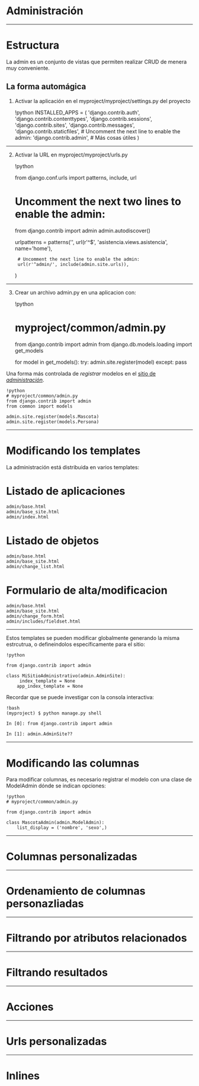 # Administración

---
# Estructura

La admin es un conjunto de vistas que permiten realizar CRUD de menera muy conveniente.

## La forma automágica

1) Activar la aplicación en el myproject/myproject/settings.py del proyecto

    !python
    INSTALLED_APPS = (
        'django.contrib.auth',
        'django.contrib.contenttypes',
        'django.contrib.sessions',
        'django.contrib.sites',
        'django.contrib.messages',
        'django.contrib.staticfiles',
        # Uncomment the next line to enable the admin:
        'django.contrib.admin',
        # Más cosas útiles
    )

---

2) Activar la URL en myproject/myproject/urls.py

    !python

    from django.conf.urls import patterns, include, url

    # Uncomment the next two lines to enable the admin:
    from django.contrib import admin
    admin.autodiscover()

    urlpatterns = patterns('',
        url(r'^$', 'asistencia.views.asistencia', name='home'),

        # Uncomment the next line to enable the admin:
        url(r'^admin/', include(admin.site.urls)),
    )
---

3) Crear un archivo admin.py en una aplicacion con:

    !python
    # myproject/common/admin.py
    from django.contrib import admin
    from django.db.models.loading import get_models

    for model in get_models():
        try:
            admin.site.register(model)
        except:
            pass

Una forma más controlada de *registrar* modelos en el
<a href="https://docs.djangoproject.com/en/dev/ref/contrib/admin/"
target="_blank">sitio de *administración*</a>.

    !python
    # myproject/common/admin.py
    from django.contrib import admin
    from common import models

    admin.site.register(models.Mascota)
    admin.site.register(models.Persona)




---
# Modificando los templates

La administración está distribuida en varios templates:

# Listado de aplicaciones

    admin/base.html
    admin/base_site.html
    admin/index.html

# Listado de objetos

    admin/base.html
    admin/base_site.html
    admin/change_list.html

# Formulario de alta/modificacion

    admin/base.html
    admin/base_site.html
    admin/change_form.html
    admin/includes/fieldset.html

---
Estos templates se pueden modificar globalmente generando la misma estrcutrua, o
defineindolos específicamente para el sitio:

    !python

    from django.contrib import admin

    class MiSitioAdministrativo(admin.AdminSite):
         index_template = None
        app_index_template = None

Recordar que se puede investigar con la consola interactiva:

    !bash
    (myproject) $ python manage.py shell

    In [0]: from django.contrib import admin

    In [1]: admin.AdminSite??


---

# Modificando las columnas

Para modificar columnas, es necesario registrar el modelo
con una clase de ModelAdmin dónde se indican opciones:

    !python
    # myproject/common/admin.py

    from django.contrib import admin

    class MascotaAdmin(admin.ModelAdmin):
        list_display = ('nombre', 'sexo',)



---

# Columnas personalizadas

---

# Ordenamiento de columnas personazliadas

---

# Filtrando por atributos relacionados


---
# Filtrando resultados


---
# Acciones

---
# Urls personalizadas

---
# Inlines